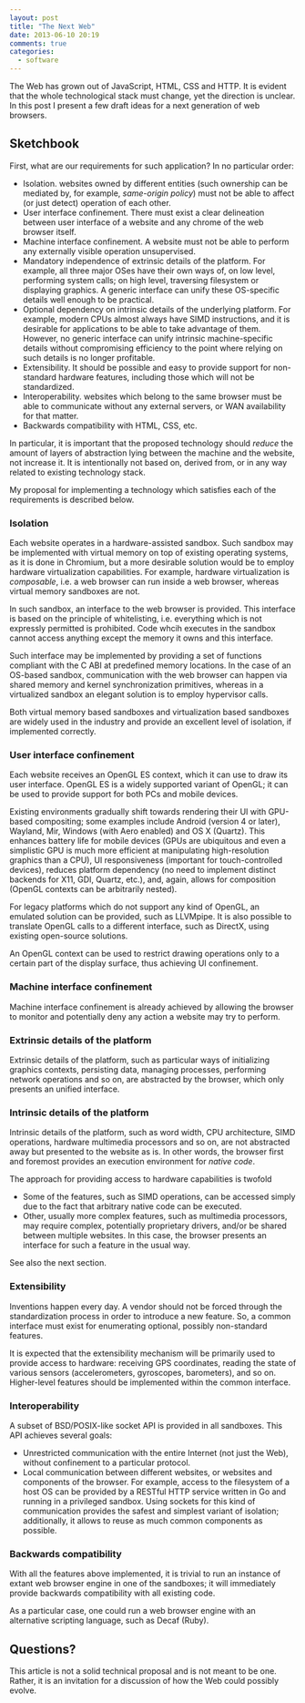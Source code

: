```yaml
---
layout: post
title: "The Next Web"
date: 2013-06-10 20:19
comments: true
categories:
  - software
---
```


The Web has grown out of JavaScript, HTML, CSS and HTTP. It is evident that the whole technological stack must change, yet the direction is unclear. In this post I present a few draft ideas for a next generation of web browsers.

<!--more-->

Sketchbook
----------

First, what are our requirements for such application? In no particular order:

 * Isolation. websites owned by different entities (such ownership can be mediated by, for example, _same-origin policy_) must not be able to affect (or just detect) operation of each other.
 * User interface confinement. There must exist a clear delineation between user interface of a website and any chrome of the web browser itself.
 * Machine interface confinement. A website must not be able to perform any externally visible operation unsupervised.
 * Mandatory independence of extrinsic details of the platform. For example, all three major OSes have their own ways of, on low level, performing system calls; on high level, traversing filesystem or displaying graphics. A generic interface can unify these OS-specific details well enough to be practical.
 * Optional dependency on intrinsic details of the underlying platform. For example, modern CPUs almost always have SIMD instructions, and it is desirable for applications to be able to take advantage of them. However, no generic interface can unify intrinsic machine-specific details without compromising efficiency to the point where relying on such details is no longer profitable.
 * Extensibility. It should be possible and easy to provide support for non-standard hardware features, including those which will not be standardized.
 * Interoperability. websites which belong to the same browser must be able to communicate without any external servers, or WAN availability for that matter.
 * Backwards compatibility with HTML, CSS, etc.

In particular, it is important that the proposed technology should *reduce* the amount of layers of abstraction lying between the machine and the website, not increase it. It is intentionally not based on, derived from, or in any way related to existing technology stack.

My proposal for implementing a technology which satisfies each of the requirements is described below.

### Isolation

Each website operates in a hardware-assisted sandbox. Such sandbox may be implemented with virtual memory on top of existing operating systems, as it is done in Chromium, but a more desirable solution would be to employ hardware virtualization capabilities. For example, hardware virtualization is *composable*, i.e. a web browser can run inside a web browser, whereas virtual memory sandboxes are not.

In such sandbox, an interface to the web browser is provided. This interface is based on the principle of whitelisting, i.e. everything which is not expressly permitted is prohibited. Code whcih executes in the sandbox cannot access anything except the memory it owns and this interface.

Such interface may be implemented by providing a set of functions compliant with the C ABI at predefined memory locations. In the case of an OS-based sandbox, communication with the web browser can happen via shared memory and kernel synchronization primitives, whereas in a virtualized sandbox an elegant solution is to employ hypervisor calls.

Both virtual memory based sandboxes and virtualization based sandboxes are widely used in the industry and provide an excellent level of isolation, if implemented correctly.

### User interface confinement

Each website receives an OpenGL ES context, which it can use to draw its user interface. OpenGL ES is a widely supported variant of OpenGL; it can be used to provide support for both PCs and mobile devices.

Existing environments gradually shift towards rendering their UI with GPU-based compositing; some examples include Android (version 4 or later), Wayland, Mir, Windows (with Aero enabled) and OS X (Quartz). This enhances battery life for mobile devices (GPUs are ubiquitous and even a simplistic GPU is much more efficient at manipulating high-resolution graphics than a CPU), UI responsiveness (important for touch-controlled devices), reduces platform dependency (no need to implement distinct backends for X11, GDI, Quartz, etc.), and, again, allows for composition (OpenGL contexts can be arbitrarily nested).

For legacy platforms which do not support any kind of OpenGL, an emulated solution can be provided, such as LLVMpipe. It is also possible to translate OpenGL calls to a different interface, such as DirectX, using existing open-source solutions.

An OpenGL context can be used to restrict drawing operations only to a certain part of the display surface, thus achieving UI confinement.

### Machine interface confinement

Machine interface confinement is already achieved by allowing the browser to monitor and potentially deny any action a website may try to perform.

### Extrinsic details of the platform

Extrinsic details of the platform, such as particular ways of initializing graphics contexts, persisting data, managing processes, performing network operations and so on, are abstracted by the browser, which only presents an unified interface.

### Intrinsic details of the platform

Intrinsic details of the platform, such as word width, CPU architecture, SIMD operations, hardware multimedia processors and so on, are not abstracted away but presented to the website as is. In other words, the browser first and foremost provides an execution environment for _native code_.

The approach for providing access to hardware capabilities is twofold

 * Some of the features, such as SIMD operations, can be accessed simply due to the fact that arbitrary native code can be executed.
 * Other, usually more complex features, such as multimedia processors, may require complex, potentially proprietary drivers, and/or be shared between multiple websites. In this case, the browser presents an interface for such a feature in the usual way.

See also the next section.

### Extensibility

Inventions happen every day. A vendor should not be forced through the standardization process in order to introduce a new feature. So, a common interface must exist for enumerating optional, possibly non-standard features.

It is expected that the extensibility mechanism will be primarily used to provide access to hardware: receiving GPS coordinates, reading the state of various sensors (accelerometers, gyroscopes, barometers), and so on. Higher-level features should be implemented within the common interface.

### Interoperability

A subset of BSD/POSIX-like socket API is provided in all sandboxes. This API achieves several goals:

 * Unrestricted communication with the entire Internet (not just the Web), without confinement to a particular protocol.
 * Local communication between different websites, or websites and components of the browser. For example, access to the filesystem of a host OS can be provided by a RESTful HTTP service written in Go and running in a privileged sandbox. Using sockets for this kind of communication provides the safest and simplest variant of isolation; additionally, it allows to reuse as much common components as possible.

### Backwards compatibility

With all the features above implemented, it is trivial to run an instance of extant web browser engine in one of the sandboxes; it will immediately provide backwards compatibility with all existing code.

As a particular case, one could run a web browser engine with an alternative scripting language, such as Decaf (Ruby).

Questions?
----------

This article is not a solid technical proposal and is not meant to be one. Rather, it is an invitation for a discussion of how the Web could possibly evolve.

